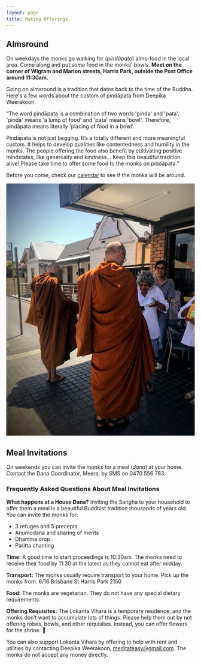 ```yaml
---
layout: page
title: Making Offerings
---
```


## Almsround 

On weekdays the monks go walking for (*pindāpata*) alms-food in the local area. Come along and put some food in the monks' bowls. **Meet on the corner of Wigram and Marion streets, Harris Park, outside the Post Office around 11:30am.**

Going on almsround is a tradition that dates back to the time of the Buddha. Here's a few words about the custom of pindāpata from Deepika Weerakoon.

“The word pindāpata is a combination of two words 'pinda' and 'pata'. 'pinda' means 'a lump of food' and 'pata' means 'bowl'. Therefore, pindāpata means literally 'placing of food in a bowl'.

Pindāpata is not just begging. It’s a totally different and more meaningful custom. It helps to develop qualities like contentedness and humility in the monks. The people offering the food also benefit by cultivating positive mindstates, like generosity and kindness... Keep this beautiful tradition alive! Please take time to offer some food to the monks on pindāpata.”
 

Before you come, check our [calendar](https://lokanta.github.io/happenings) to see if the monks will be around.  

![2 monks on pindapata](https://raw.githubusercontent.com/lokanta/lokanta.github.io/master/pindapata.jpg)

## Meal Invitations

On weekends you can invite the monks for a meal (*dana*) at your home. Contact the Dana Coordinator, Meera, by SMS on 0470 556 783.

### Frequently Asked Questions About Meal Invitations 

**What happens at a House Dana?**
Inviting the Sangha to your household to offer them a meal is a beautiful Buddhist tradition thousands of years old. You can invite the monks for:

- 3 refuges and 5 precepts
- Anumodana and sharing of merits
- Dhamma drop
- Paritta chanting

**Time:**
A good time to start proceedings is 10:30am. The monks need to receive their food by 11:30 at the latest as they cannot eat after midday.

**Transport:**
The monks usually require transport to your home. Pick up the monks from: 6/16 Brisbane St Harris Park 2150

**Food:**
The monks are vegetarian. They do not have any special dietary requirements.

**Offering Requisites:**
The Lokanta Vihara is a temporary residence, and the monks don’t want to accumulate lots of things. Please help them out by not offering robes, bowls, and other requisites. Instead, you can offer flowers for the shrine. 💐

You can also support Lokanta Vihara by offering to help with rent and utilities by contacting Deepika Weerakoon, meditateasy@gmail.com. The monks do not accept any money directly.  





